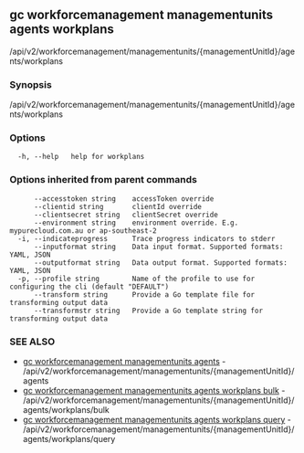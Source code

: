 ## gc workforcemanagement managementunits agents workplans

/api/v2/workforcemanagement/managementunits/{managementUnitId}/agents/workplans

### Synopsis

/api/v2/workforcemanagement/managementunits/{managementUnitId}/agents/workplans

### Options

```
  -h, --help   help for workplans
```

### Options inherited from parent commands

```
      --accesstoken string    accessToken override
      --clientid string       clientId override
      --clientsecret string   clientSecret override
      --environment string    environment override. E.g. mypurecloud.com.au or ap-southeast-2
  -i, --indicateprogress      Trace progress indicators to stderr
      --inputformat string    Data input format. Supported formats: YAML, JSON
      --outputformat string   Data output format. Supported formats: YAML, JSON
  -p, --profile string        Name of the profile to use for configuring the cli (default "DEFAULT")
      --transform string      Provide a Go template file for transforming output data
      --transformstr string   Provide a Go template string for transforming output data
```

### SEE ALSO

* [gc workforcemanagement managementunits agents](gc_workforcemanagement_managementunits_agents.html)	 - /api/v2/workforcemanagement/managementunits/{managementUnitId}/agents
* [gc workforcemanagement managementunits agents workplans bulk](gc_workforcemanagement_managementunits_agents_workplans_bulk.html)	 - /api/v2/workforcemanagement/managementunits/{managementUnitId}/agents/workplans/bulk
* [gc workforcemanagement managementunits agents workplans query](gc_workforcemanagement_managementunits_agents_workplans_query.html)	 - /api/v2/workforcemanagement/managementunits/{managementUnitId}/agents/workplans/query


